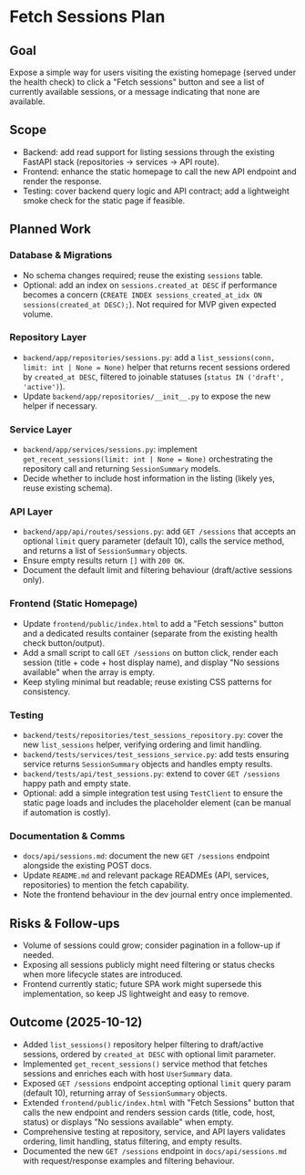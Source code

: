 # Fetch Sessions Plan

## Goal

Expose a simple way for users visiting the existing homepage (served under the health check) to click a "Fetch sessions" button and see a list of currently available sessions, or a message indicating that none are available.

## Scope

- Backend: add read support for listing sessions through the existing FastAPI stack (repositories → services → API route).
- Frontend: enhance the static homepage to call the new API endpoint and render the response.
- Testing: cover backend query logic and API contract; add a lightweight smoke check for the static page if feasible.

## Planned Work

### Database & Migrations

- No schema changes required; reuse the existing `sessions` table. 
- Optional: add an index on `sessions.created_at DESC` if performance becomes a concern (`CREATE INDEX sessions_created_at_idx ON sessions(created_at DESC);`). Not required for MVP given expected volume.

### Repository Layer

- `backend/app/repositories/sessions.py`: add a `list_sessions(conn, limit: int | None = None)` helper that returns recent sessions ordered by `created_at DESC`, filtered to joinable statuses (`status IN ('draft', 'active')`).
- Update `backend/app/repositories/__init__.py` to expose the new helper if necessary.

### Service Layer

- `backend/app/services/sessions.py`: implement `get_recent_sessions(limit: int | None = None)` orchestrating the repository call and returning `SessionSummary` models.
- Decide whether to include host information in the listing (likely yes, reuse existing schema).

### API Layer

- `backend/app/api/routes/sessions.py`: add `GET /sessions` that accepts an optional `limit` query parameter (default 10), calls the service method, and returns a list of `SessionSummary` objects.
- Ensure empty results return `[]` with `200 OK`.
- Document the default limit and filtering behaviour (draft/active sessions only).

### Frontend (Static Homepage)

- Update `frontend/public/index.html` to add a "Fetch sessions" button and a dedicated results container (separate from the existing health check button/output).
- Add a small script to call `GET /sessions` on button click, render each session (title + code + host display name), and display "No sessions available" when the array is empty.
- Keep styling minimal but readable; reuse existing CSS patterns for consistency.

### Testing

- `backend/tests/repositories/test_sessions_repository.py`: cover the new `list_sessions` helper, verifying ordering and limit handling.
- `backend/tests/services/test_sessions_service.py`: add tests ensuring service returns `SessionSummary` objects and handles empty results.
- `backend/tests/api/test_sessions.py`: extend to cover `GET /sessions` happy path and empty state.
- Optional: add a simple integration test using `TestClient` to ensure the static page loads and includes the placeholder element (can be manual if automation is costly).

### Documentation & Comms

- `docs/api/sessions.md`: document the new `GET /sessions` endpoint alongside the existing POST docs.
- Update `README.md` and relevant package READMEs (API, services, repositories) to mention the fetch capability.
- Note the frontend behaviour in the dev journal entry once implemented.

## Risks & Follow-ups

- Volume of sessions could grow; consider pagination in a follow-up if needed.
- Exposing all sessions publicly might need filtering or status checks when more lifecycle states are introduced.
- Frontend currently static; future SPA work might supersede this implementation, so keep JS lightweight and easy to remove.

## Outcome (2025-10-12)

- Added `list_sessions()` repository helper filtering to draft/active sessions, ordered by `created_at DESC` with optional limit parameter.
- Implemented `get_recent_sessions()` service method that fetches sessions and enriches each with host `UserSummary` data.
- Exposed `GET /sessions` endpoint accepting optional `limit` query param (default 10), returning array of `SessionSummary` objects.
- Extended `frontend/public/index.html` with "Fetch Sessions" button that calls the new endpoint and renders session cards (title, code, host, status) or displays "No sessions available" when empty.
- Comprehensive testing at repository, service, and API layers validates ordering, limit handling, status filtering, and empty results.
- Documented the new `GET /sessions` endpoint in `docs/api/sessions.md` with request/response examples and filtering behaviour.
